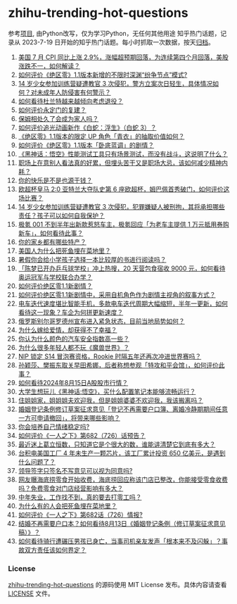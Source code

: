 # zhihu-trending-hot-questions
参考[项目](https://github.com/justjavac/zhihu-trending-hot-questions), 由Python改写，仅为学习Python，无任何其他用途
知乎热门话题，记录从 2023-7-19
日开始的知乎热门话题。每小时抓取一次数据，按天[归档](./data)。
<!-- BEGIN -->
<!-- 最后更新时间 2024-08-15 04:23:23.115096 -->
1. [美国 7 月 CPI 同比上涨 2.9%，涨幅超预期回落，为连续第四个月回落，美股涨跌不一，如何解读？](https://www.zhihu.com/question/664299991)
1. [如何评价《绝区零》1.1版本新增的不限时深渊“纷争节点”模式?](https://www.zhihu.com/question/664255340)
1. [14 岁少女参加训练营疑遭教官 3 次侵犯，警方立案次日轻生，具体情况如何？对未成年人防侵害有何警示？](https://www.zhihu.com/question/664242981)
1. [如何看待杜兰特越来越倾向考虑退役？](https://www.zhihu.com/question/664167556)
1. [如何评价永定门的复建？](https://www.zhihu.com/question/663153481)
1. [保姆相处久了会成为家人吗？](https://www.zhihu.com/question/388075832)
1. [如何评价追光动画新作《白蛇：浮生》（白蛇 3）？](https://www.zhihu.com/question/663604797)
1. [《绝区零》1.1版本的限定 UP 角色「青衣」的抽取价值如何？](https://www.zhihu.com/question/664266657)
1. [如何评价《绝区零》1.1版本「卧底蓝调」的剧情？](https://www.zhihu.com/question/664256585)
1. [《黑神话：悟空》性能测试工具只有场景测试，而没有战斗，这说明了什么？](https://www.zhihu.com/question/664180603)
1. [职场上在意别人看法真的好累，但埋头苦干又是职场大忌，该如何减少精神内耗？](https://www.zhihu.com/question/662639734)
1. [你的快乐是不是也源于钱？](https://www.zhihu.com/question/663965040)
1. [欧超杯皇马 2:0 亚特兰大夺队史第 6 座欧超杯，姆巴佩首秀破门，如何评价这场比赛？](https://www.zhihu.com/question/664323100)
1. [14 岁少女参加训练营疑遭教官 3 次侵犯，犯罪嫌疑人被刑拘，其将承担哪些责任？孩子可以如何自我保护？](https://www.zhihu.com/question/664266273)
1. [极氪 001 不到半年出新款惹怒车主，极氪回应「为老车主提供 1 万元抵用券购新车」，如何看待此事？](https://www.zhihu.com/question/664290687)
1. [你的家乡都有哪些特产？](https://www.zhihu.com/question/491627702)
1. [美国人为什么把死鱼埋在菜地里？](https://www.zhihu.com/question/664000118)
1. [暑假你会给小学孩子选择一本比较厚的书进行阅读吗？](https://www.zhihu.com/question/660702584)
1. [「陈梦已开办乒乓球学校」冲上热搜，20 天营包食宿收 9000 元，如何看待奥运冠军与学校联合办学？](https://www.zhihu.com/question/664246867)
1. [如何评价绝区零1.1新剧情？](https://www.zhihu.com/question/664266565)
1. [如何评价绝区零1.1新剧情中，采用自机角色作为剧情主视角的叙事方式？](https://www.zhihu.com/question/664335072)
1. [电车迭代速度堪比智能手机，多款电车迭代周期大幅缩短，半年一更新，如何看待这一现象？车企为何拼更新速度？](https://www.zhihu.com/question/664278914)
1. [俄罗斯别尔哥罗德州宣布进入紧急状态，目前当地局势如何？](https://www.zhihu.com/question/664262542)
1. [为什么嫁给爱情，却获得不了幸福？](https://www.zhihu.com/question/664260357)
1. [你认为什么颜色的汽车安全指数高一些？](https://www.zhihu.com/question/647659233)
1. [为什么很多年轻人都不玩《魔兽世界》？](https://www.zhihu.com/question/663969712)
1. [NIP 锁定 S14 冒泡赛资格，Rookie 时隔五年还再次冲进世界赛吗？](https://www.zhihu.com/question/664170844)
1. [孙颖莎、樊振东取关早田希娜，后者称想参观「特攻和平会馆」，如何评价此事？](https://www.zhihu.com/question/664268941)
1. [如何看待2024年8月15日A股股市行情？](https://www.zhihu.com/question/664256733)
1. [大学生想玩儿《黑神话:悟空》，买什么配置笔记本能够流畅运行？](https://www.zhihu.com/question/664277713)
1. [住姐姐家，姐姐姐夫欢迎我，但是姐姐婆婆不欢迎我，我该搬离吗？](https://www.zhihu.com/question/664035995)
1. [婚姻登记条例修订草案征求意见「登记不再需要户口簿、离婚冷静期期间任意一方可申请撤回」，将带来哪些影响？](https://www.zhihu.com/question/664302020)
1. [你会培养自己情绪稳定吗?](https://www.zhihu.com/question/664108789)
1. [如何评价《一人之下》第682（726）话预告？](https://www.zhihu.com/question/664263866)
1. [最近迷上葛立恒数，只知道它是个很大的数，谁能讲清楚它到底有多大？](https://www.zhihu.com/question/436083856)
1. [台积电美国工厂 4 年未生产一颗芯片，该工厂累计投资 650 亿美元，是遇到什么问题了？](https://www.zhihu.com/question/664245296)
1. [领导签字只签名不写意见可以视为同意吗?](https://www.zhihu.com/question/660170567)
1. [网友曝海底捞零食开始收费，海底捞回应称该门店已整改，你能接受零食收费吗？免费零食对门店经营影响有多大？](https://www.zhihu.com/question/664267518)
1. [中年失业，工作找不到，真的要去打零工吗？](https://www.zhihu.com/question/659125052)
1. [为什么有的人会把死鱼埋在菜地里？](https://www.zhihu.com/question/664000118)
1. [如何评价《一人之下》第682话（726）情报?](https://www.zhihu.com/question/664262809)
1. [结婚不再需要户口本？如何看待8月13日《婚姻登记条例（修订草案征求意见稿）》？](https://www.zhihu.com/question/664301649)
1. [如何看待骑行遭碾压男孩已身亡，当事司机亲友发声「根本来不及闪躲」？事故双方责任该如何界定？](https://www.zhihu.com/question/664201157)
<!-- END -->
### License
[zhihu-trending-hot-questions](https://github.com/yaogengzhu/zhihu-trending-hot-questions)
的源码使用 MIT License 发布。具体内容请查看 [LICENSE](./LICENSE) 文件。
